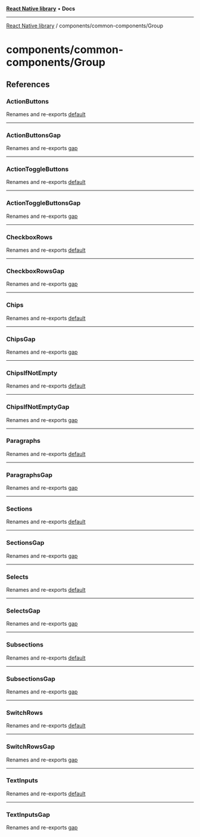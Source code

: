 [**React Native library**](../../../index.md) • **Docs**

***

[React Native library](../../../modules.md) / components/common-components/Group

# components/common-components/Group

## References

### ActionButtons

Renames and re-exports [default](ActionButtons/functions/default.md)

***

### ActionButtonsGap

Renames and re-exports [gap](ActionButtons/variables/gap.md)

***

### ActionToggleButtons

Renames and re-exports [default](ActionToggleButtons/functions/default.md)

***

### ActionToggleButtonsGap

Renames and re-exports [gap](ActionToggleButtons/variables/gap.md)

***

### CheckboxRows

Renames and re-exports [default](CheckboxRows/functions/default.md)

***

### CheckboxRowsGap

Renames and re-exports [gap](CheckboxRows/variables/gap.md)

***

### Chips

Renames and re-exports [default](Chips/functions/default.md)

***

### ChipsGap

Renames and re-exports [gap](Chips/variables/gap.md)

***

### ChipsIfNotEmpty

Renames and re-exports [default](ChipsIfNotEmpty/functions/default.md)

***

### ChipsIfNotEmptyGap

Renames and re-exports [gap](ChipsIfNotEmpty/variables/gap.md)

***

### Paragraphs

Renames and re-exports [default](Paragraphs/functions/default.md)

***

### ParagraphsGap

Renames and re-exports [gap](Paragraphs/variables/gap.md)

***

### Sections

Renames and re-exports [default](Sections/functions/default.md)

***

### SectionsGap

Renames and re-exports [gap](Sections/variables/gap.md)

***

### Selects

Renames and re-exports [default](Selects/functions/default.md)

***

### SelectsGap

Renames and re-exports [gap](Selects/variables/gap.md)

***

### Subsections

Renames and re-exports [default](Subsections/functions/default.md)

***

### SubsectionsGap

Renames and re-exports [gap](Subsections/variables/gap.md)

***

### SwitchRows

Renames and re-exports [default](SwitchRows/functions/default.md)

***

### SwitchRowsGap

Renames and re-exports [gap](SwitchRows/variables/gap.md)

***

### TextInputs

Renames and re-exports [default](TextInputs/functions/default.md)

***

### TextInputsGap

Renames and re-exports [gap](TextInputs/variables/gap.md)
